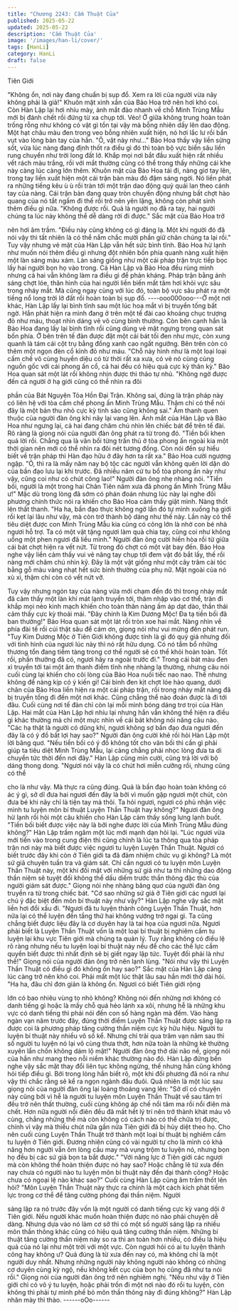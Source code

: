 ```yaml
---
title: "Chương 2243: Cấm Thuật Của"
published: 2025-05-22
updated: 2025-05-22
description: 'Cấm Thuật Của'
image: '/images/han-li/cover/'
tags: [HanLi]
category: HanLi
draft: false
---
```


Tiên Giới

"Không ổn, nơi này đang chuẩn bị sụp đổ. Xem ra lời của người
vừa nãy không phải là giả!" Khuôn mặt xinh xắn của Bảo Hoa trở
nên hơi khó coi.
Còn Hàn Lập lại hơi nhíu mày, ánh mắt đảo nhanh về chỗ Minh
Trùng Mẫu mới bị đánh chết rồi đứng từ xa chụp tới.
Véo!
Ở giữa không trung hoàn toàn trống rỗng như không có vật gì tồn
tại vậy mà bỗng nhiên dấy lên dao động. Một hạt châu màu đen
trong veo bỗng nhiên xuất hiện, nó hơi lắc lư rồi bắn vụt vào lòng
bàn tay của hắn.
"Ô, vật này như..." Bảo Hoa thấy vậy liền sửng sốt, vừa lúc nàng
đang định thốt ra điều gì đó thì toàn bộ vực biển sâu liền rung
chuyển như trời long đất lở. Khắp mọi nơi bắt đầu xuất hiện rất
nhiều vết rách màu trắng, rồi với mắt thường cũng có thể trong
thấy những cái khe này càng lúc càng lớn thêm.
Khuôn mặt của Bảo Hoa tái đi, nàng giơ tay lên, trong tay liền
xuất hiện một cái trận bàn màu đỏ đậm sáng ngời. Nó liền phát ra
những tiếng kêu ù ù rồi tràn tới một trận dao động quỷ quái lan
theo cánh tay của nàng.
Cái trận bàn đang quay tròn chuyển động nhưng bất chợt hào
quang của nó tắt ngấm đi thế rồi trở nên yên lặng, không còn phát
sinh thêm điều gì nữa.
"Không được rồi. Quả là người nọ đã ra tay, hai người chúng ta
lúc này không thể dễ dàng rời đi được." Sắc mặt của Bảo Hoa trở

nên hơi âm trầm.
"Điều này cũng không có gì đáng lạ. Một khi người đó đã nói vậy
thì tất nhiên là có thể nắm chắc mười phần giữ chân chúng ta lại
rồi." Tuy vậy nhưng vẻ mặt của Hàn Lập vẫn hết sức bình tĩnh.
Bảo Hoa hừ lạnh như muốn nói thêm điều gì nhưng đột nhiên bốn
phía quanh nàng xuất hiện một làn sáng màu xám. Làn sáng
giống như một cái pháp trận trực tiếp bọc lấy hai người bọn họ
vào trong.
Cả Hàn Lập và Bảo Hoa đều rùng mình nhưng cả hai vẫn không
làm ra điều gì để phản kháng.
Pháp trận bằng ánh sáng chợt lóe, thân hình của hai người liền
biến mất tăm hơi khỏi vực sâu trong nháy mắt.
Mà cũng ngay cùng với lúc đó, toàn bộ vực sâu phát ra một tiếng
nổ long trời lở đất rồi hoàn toàn bị sụp đổ.
----ooo000ooo---Ở một nơi khác, Hàn Lập lấy lại bình tĩnh sau một lúc hoa mắt vì
bị truyền tống bất ngờ. Hắn phát hiện ra mình đang ở trên một tế
đài cao khoảng chục trượng đỏ như máu, thoạt nhìn dáng vẻ vô
cùng bình thường.
Còn bên cạnh hắn là Bảo Hoa đang lấy lại bình tĩnh rồi cũng dùng
vẻ mặt ngựng trọng quan sát bốn phía.
Ở bên trên tế đàn được đặt một cái bát tối đen như mực, còn
xung quanh là tám cái cột trụ bằng đồng xanh cao ngất ngưởng.
Bên trên còn có thêm một ngọn đèn cổ kỉnh đỏ như máu.
"Chỗ này hình như là một loại loại cấm chế vô cùng huyền diệu có
từ thời rất xa xưa, có vẻ nó cùng cùng nguồn gốc với cái phong ấn
cổ, cả hai đều có hiệu quả cực kỳ thân kỳ." Bảo Hoa quan sát một
lát rồi không nhịn được thì thảo tự nhủ.
"Không ngờ được đến cả người ở hạ giới cũng có thể nhìn ra đôi

phần của Bát Nguyên Tỏa Hồn Đại Trận. Không sai, đúng là trận
pháp này có liên hệ với tòa cấm chế phong ấn Minh Trùng Mẫu.
Thậm chí có thể nói đây là một bản thu nhỏ cực kỳ tinh sảo cũng
không sai." Âm thanh quen thuộc của người đàn ông khi nãy lại
vang lên.
Ánh mắt của Hàn Lập và Bảo Hoa như ngưng lại, cả hai đang
chăm chú nhìn lên chiếc bát để trên tế đài. Rõ ràng là giọng nói
của người đàn ông phát ra từ trong đó.
"Tiền bối khen quá lời rồi. Chẳng qua là vãn bối từng trấn thủ ở
tòa phong ấn ngoài kia một thời gian nên mới có thể nhìn ra đôi
nét tương đồng. Còn nói đến sự hiểu biết về trận pháp thì Hàn
đạo hữu ở đây hơn ta rất xa." Bảo Hoa cười ngượng ngập.
"Ô, thì ra là mấy năm nay bộ tộc các người vẫn không quên lời
dặn dò của bần đạo lưu lại khi trước. Đã nhiều năm cứ tu bổ tòa
phong ấn này như vậy, cũng coi như có chút công lao!" Người
đàn ông nhẹ nhàng nói.
"Tiền bối, người là một trong hai Chân Tiên năm xưa đã phong ấn
Minh Trùng Mẫu ư!" Mặc dù trong lòng đã sớm có phán đoán
nhưng lúc này lại nghe đối phương chính thức nói ra khiến cho
Bảo Hoa cảm thấy giật mình. Nàng thốt lên thất thanh.
"Ha ha, bần đạo thực không ngờ lần đó tự mình xuống hạ giới rồi
kẹt lại lâu như vậy, mà còn trở thành bộ dáng như thế này. Lần
này có thể tiêu diệt được con Minh Trùng Mẫu kia cũng có công
lớn là nhờ con bé nhà ngươi hỗ trợ. Ta có một vật tặng ngươi làm
quà chia tay, cũng coi như không uổng một phen ngươi đã liều
mình." Người đàn ông cười hiền hòa rồi từ giữa cái bát chợt hiện
ra vết nứt. Từ trong đó chợt có một vật bay đến.
Bảo Hoa nghe vậy liền cảm thấy vui vẻ nâng tay chụp tới đem vật
đó bắt lấy, thế rồi nàng mới chăm chú nhìn kỹ.
Đây là một vật giống như một cây trâm cài tóc bằng gỗ màu vàng
nhạt hết sức bình thường của phụ nữ. Mặt ngoài của nó xù xì,
thậm chí còn có vết nứt vỡ.

Tuy vậy nhưng ngón tay của nàng vừa mới chạm đến đó thì trong
nháy mắt đã cảm thấy một làn khí mát lạnh truyền tới, thâm nhập
vào cơ thể, tràn đi khắp mọi nẻo kinh mạch khiến cho toàn thân
nàng ấm áp dạt dào, thần thái cảm thấy cực kỳ thoải mái.
"Đây chính là Kim Dương Mộc! Đa tạ tiền bối đã ban thưởng!" Bảo
Hoa quan sát một lát rồi tròn xoe hai mắt. Nàng nhìn về phía đài
tế rồi cúi thật sâu để cám ơn, giọng nói như vui mừng đến phát
run.
"Tuy Kim Dương Mộc ở Tiên Giới không được tính là gì đó quý giá
nhưng đối với tình hình của ngươi lúc này thì nó rất hữu dụng. Có
nó tẩm bổ những thương tổn đang tiềm tàng trong cơ thể người
sẽ có thể khỏi hoàn toàn. Tốt rồi, phần thưởng đã có, ngươi hãy
ra ngoài trước đi." Trong cái bát màu đen xì truyền tới tai một âm
thanh điềm tĩnh nhẹ nhàng lạ thường, nhưng câu nói cuối cùng lại
khiến cho cõi lòng của Bảo Hoa nuối tiếc nao nao.
Thế nhưng không để nàng kịp có ý kiến gì! Cái bình đen kịt chợt
lóe hào quang, dưới chân của Bảo Hoa liền hiện ra một cái pháp
trận, rồi trong nháy mắt nàng đã bị truyền tống đi đến một nơi
khác. Cũng chẳng thể nào đoán được là đi tới đâu.
Cuối cùng nơi tế đàn chỉ còn lại mỗi mình bóng dáng trơ trọi của
Hàn Lập.
Hai mắt của Hàn Lập hơi nhíu lại nhưng hắn vẫn không thể hiện
ra điều gì khác thường mà chỉ một mực nhìn về cái bát không nói
năng câu nào.
"Các hạ thật là người có dũng khí, ngươi không sợ bần đạo đưa
ngươi đến đây là có ý đồ bất lợi hay sao?" Người đàn ông cười
khẽ rồi hỏi Hàn Lập một lời bâng quơ.
"Nếu tiền bối có ý đồ không tốt cho vãn bối thì cần gì phải giúp ta
tiêu diệt Minh Trùng Mẫu, lại càng chẳng phải nhọc lòng đưa ta di
chuyển tức thời đến nơi đây." Hàn Lập cũng mỉn cười, cũng trả lời
với bộ dáng thong dong.
"Ngươi nói vậy là có chút hơi miễn cưỡng rồi, nhưng cũng có thể

cho là như vậy. Mà thực ra cũng đúng. Quả là bần đạo hoàn toàn
không có ác ý gì, sở dĩ đưa hai ngươi đến đây là bởi vì muốn gặp
ngươi một chút, còn đưa bé khi nãy chỉ là tiện tay mà thôi. Ta hỏi
ngươi, ngươi có phủ nhận việc mình tu luyện môn bí thuật Luyện
Thần Thuật hay không?" Ngươi đàn ông hừ lạnh rồi hỏi một câu
khiến cho Hàn Lập cảm thấy sống lưng lạnh buốt.
"Tiền bối biết được việc này là bởi nghe được lời của Minh Trùng
Mẫu đúng không?" Hàn Lập trầm ngâm một lúc mới mạnh dạn hỏi
lại.
"Lúc ngươi vừa mới tiến vào trong cung điện thì cũng chính là lúc
ta thông qua tòa pháp trận nơi này mà biết được việc ngươi tu
luyện Luyện Thần Thuật. Ngươi có biết trước đây khi còn ở Tiên
giới ta đã đảm nhiệm chức vụ gì không? Là một sứ giả chuyên
tuần tra và giám sát. Chỉ cần ngươi có tu luyện môn Luyện Thần
Thuật này, một khi đối mặt với những sứ giả như ta thì những dao
động thần niệm sẽ tuyệt đối không thể dấu diếm trước thần thông
đặc thù của người giám sát được." Giọng nói nhẹ nhàng bâng
quơ của người đàn ông truyền ra từ trong chiếc bát.
"Cớ sao những sứ giả ở Tiên giới các ngươi lại chú ý đặc biệt đến
môn bí thuật này như vậy?" Hàn Lập nghe vậy sắc mặt liền hơi
đổi xấu đi.
"Ngươi đã tu luyện thành công Luyện Thần Thuật, hơn nữa lại có
thể luyện đến tầng thứ hai không vướng trở ngại gì. Ta cũng
chẳng biết được liệu đây là cơ duyên hay là tai họa của ngươi
nữa. Ngươi phải biết là Luyện Thần Thuật vốn là một loại bí thuật
bị nghiêm cấm tu luyện lại khu vực Tiên giới mà chúng ta quản lý.
Tuy rằng không có điều lệ rõ ràng nhưng nếu tu luyện loại bí thuật
này nếu để cho các thế lực cầm quyền biết được thì nhất định sẽ
bị giết ngay lập tức. Tuyệt đối phải là như thế!" Giọng nói của
người đàn ông trở nên lạnh lùng.
"Nói như vậy thì Luyện Thần Thuật có điều gì đó không ổn hay
sao?" Sắc mặt của Hàn Lập càng lúc càng trở nên khó coi. Phải
mất một lúc thật lâu sau hắn mới thở dài hỏi.
"Ha ha, đâu chỉ đơn giản là không ổn. Ngươi có biết Tiên giới rộng

lớn có bao nhiêu vùng to nhỏ không? Không nói đến những nơi
không có danh tiếng gì hoặc là mấy chỗ quá hẻo lánh xa xôi,
nhưng hễ là những khu vực có danh tiếng thì phải nói đến con số
hàng ngàn mà đếm. Vào hàng ngàn vạn năm trước đây, đúng thời
điểm Luyện Thần Thuật được sáng lập ra được coi là phương
pháp tăng cường thần niệm cực kỳ hữu hiệu. Người tu luyện bí
thuật này nhiều vô số kể. Nhưng chỉ trải qua trăm vạn năm sau thì
số người tu luyện nó lại vô cùng thưa thớt, hơn nữa toàn là những
kẻ thường xuyên lẩn chốn không dám lộ mặt!" Người đàn ông thở
dài não nề, giọng nói của hắn như mang theo nỗi niềm khác
thường nào đó.
Hàn Lập đứng bến nghe vậy sắc mặt thay đổi liên tục không
ngừng, thế nhưng hắn cũng không hỏi tiếp điều gì. Bởi trong lòng
hắn biết rõ, một khi đối phương đã nói ra như vậy thì chắc rằng
sẽ kể ra ngọn ngành đầu đuôi.
Quả nhiên là một lúc sau giọng nói của người đàn ông lại loáng
thoáng vang lên:
"Sở dĩ có chuyện này cũng bởi vì hễ là người tu luyện môn Luyện
Thần Thuật về sau tâm trí đều trở nên thất thường, cuối cùng
không áp chế nổi tâm ma rồi nổi điên mà chết. Hơn nữa người nổi
điên đều đã mất hết lý trí nên trở thành khát máu vô cùng, chẳng
những thế mà còn không có cách nào có thể chữa trị được, chính
vì vậy mà thiếu chút nữa gần nửa Tiên giới đã bị hủy diệt theo họ.
Cho nên cuối cùng Luyện Thần Thuật trở thành một loại bí thuật
bị nghiêm cấm tu luyện ở Tiên giới. Đương nhiên cũng có vài
người tự cho là mình có khả năng hơn người vẫn ôm lòng cầu
may mà vụng trộm tu luyện nó, nhưng bọn họ đều bị các sứ giả
bọn ta bắt được."
"Với năng lực ở Tiên giới các ngươi mà còn không thể hoàn thiện
được nó hay sao? Hoặc chẳng lẽ từ xưa đến nay chưa có người
nào tu luyện môn bí thuật này đến đại thành công? Hoặc chưa có
ngoại lệ nào khác sao?" Cuối cùng Hàn Lập cũng âm trầm thốt
lên hỏi?
"Môn Luyện Thần Thuật này thực ra chính là một cách kích phát
tiềm lực trong cơ thể để tăng cường phóng đại thần niệm. Người

sáng lập ra nó trước đây vốn là một người có danh tiếng cực kỳ
vang dội ở Tiên giới. Nếu người khác muốn hoàn thiện được nó
nào phải chuyện dễ dàng. Nhưng dựa vào nó làm cơ sở thì có
một số người sáng lập ra nhiều môn thần thông khác cũng có hiệu
quả tăng cường thần niệm. Những bí thuật tăng cường thần niệm
này so ra thì an toàn hơn nhiều, có điều là hiệu quả của nó lại như
một trời với một vực. Còn ngươi hỏi có ai tu luyện thành công hay
không ư? Quả đúng là từ xưa đến nay có, mà không chỉ là một
người duy nhất. Nhưng những người này không người nào không
có những cơ duyên cùng kỳ ngộ, nếu không kết cục của bọn họ
cũng đã như ta nói rồi." Giọng nói của người đàn ông trở nên
nghiêm nghị.
"Nếu như vậy ở Tiên giới chỉ có vô ý tu luyện, hoặc phải trốn đi
một nơi nào đó rồi tu luyện, còn không thì phải tự mình phế bỏ
môn thần thông này đi đúng không?" Hàn Lập nhăn mày thì thào.
------oOo------

